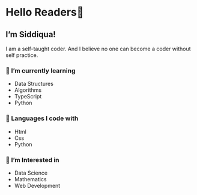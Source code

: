 #  Hello Readers👋
## I’m Siddiqua!
   I am a self-taught coder. And I believe no one can become a coder without self practice.
### 🌱 I’m currently learning 
- Data Structures
- Algorithms
- TypeScript
- Python
### 🔨 Languages I code with
 * Html
 * Css
 * Python
 ### 🧲 I’m Interested in
 - Data Science
 - Mathematics
 - Web Development
 
<!---
coder-2py/coder-2py is a ✨ special ✨ repository because its `README.md` (this file) appears on your GitHub profile.
You can click the Preview link to take a look at your changes.
--->

